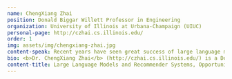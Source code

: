 ```yaml
---
name: ChengXiang Zhai
position: Donald Biggar Willett Professor in Engineering
organization: University of Illinois at Urbana-Champaign (UIUC)
personal-page: http://czhai.cs.illinois.edu/
order: 1
img: assets/img/chengxiang-zhai.jpg
content-speak: Recent years have seen great success of large language models (LLMs) in performing many natural language processing tasks, especially tasks that directly serve users such as question answering, text summarization, and text generation in general. At the same time, concerns such as trustworthiness and halluciation have also raised problems about such models in terms of their actual utility when deployed in applications that serve many users. In this talk, I will systematically examine the opportunities and challenges that LLMs have created for recommender systems. Specifically, I will address the following questions, 1) How can LLMs be leveraged to improve the current recommender systems? 2) What is the potental for LLMs to transform the future recommender system applications? 3) What are the major challenges in applying LLMs to recommender systems? 4) Given the anticipated growth of LLMs, what would recommender systems look like in the future?
bio: <b>Dr. ChengXiang Zhai</b> (http://czhai.cs.illinois.edu/) is a Donald Biggar Willett Professor in Engineering of the Department of Computer Science at the University of Illinois at Urbana-Champaign (UIUC), where he is also affiliated with School of Information Sciences, Department of Statistics, and the Carl R. Woese Institute for Genomic Biology.   He received a Ph.D. in Computer Science from Nanjing University in 1990, and a Ph.D. in Language and Information Technologies from Carnegie Mellon University in 2002. He worked at Clairvoyance Corp. as a Research Scientist and a Senior Research Scientist from 1997 to 2000. His research interests are in the general area of intelligent information systems, including specifically information retrieval, data mining, natural language processing, machine learning, and their applications in domains such as biomedical informatics, and intelligent education systems. He has over 400 publications in these areas with over 40,000 citations and an h-index of 92 in Google Scholar. He also holds 5 US patents. He offers two Massive Open Online Courses (MOOCs) on Coursera covering Text Retrieval and Search Engines and Text Mining and Analytics, respectively, and is a key contributor of the Lemur text retrieval and mining toolkit. He is America Editor of the Springer Information Retrieval Book Series and a Senior Associate Editor of ACM Transactions on Intelligent Systems and Technology. Previously, he served as an Associate Editor of journals in multiple areas including, ACM Transactions on Information Systems, Information Processing and Management, BMC Medical Informatics and Decision Making, and ACM Transactions on Knowledge Discovery from Data, and on the editorial board of Information Retrieval Journal. He is a program co-chair of ACM CIKM 2004, NAACL HLT 2007, ACM SIGIR 2009, ECIR 2014, WWW 2015, and ICTIR 2015. He is a general conference co-chair of CIKM 2016, WSDM 2018, and IEEE BigData 2020. He is an ACM Fellow and a member of the ACM SIGIR Academy, and received a number of awards, including ACM SIGIR Gerard Salton Award, multiple best paper awards such as the ACM SIGIR 2004 Best Paper Award, and the ACM SIGIR Test of Time Award (three times), the 2004 Presidential Early Career Award for Scientists and Engineers (PECASE), an Alfred P. Sloan Research Fellowship, multiple research awards from industry (IBM Faculty Award, HP Innovation Research Award, Microsoft Beyond Search Research Award , and Yahoo Faculty Research Engagement Program Award), UIUC Rose Award for Teaching Excellence, and UIUC Campus Award for Excellence in Graduate Student Mentoring. He has graduated 41 PhD students and over 50 MS students.
content-title: Large Language Models and Recommender Systems, Opportunities and Challenges
---
```

